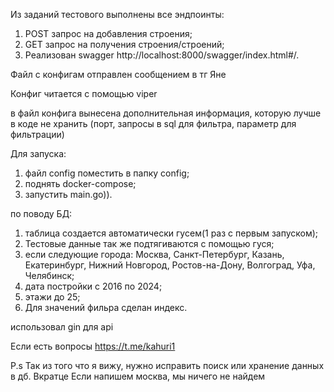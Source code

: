 Из заданий тестового выполнены все эндпоинты:
  1. POST запрос на добавления строения;
  2. GET запрос на получения строения/строений;
  3. Реализован swagger http://localhost:8000/swagger/index.html#/.

Файл с конфигам отправлен сообщением в тг Яне

Конфиг читается с помощью viper

в файл конфига вынесена дополнительная информация, которую лучше в коде не хранить (порт, запросы в sql для фильтра, параметр для фильтрации)


Для запуска:
1. файл config поместить в папку config;
2. поднять docker-compose;
3. запустить main.go)).


по поводу БД:
1. таблица создается автоматически гусем(1 раз с первым запуском);
2. Тестовые данные так же подтягиваются с помощью гуся;
3. если следующие города: Москва, Санкт-Петербург, Казань, Екатеринбург, Нижний Новгород, Ростов-на-Дону, Волгоград, Уфа, Челябинск;
4. дата постройки с 2016 по 2024;
5. этажи до 25;
6. Для значений фильра сделан индекс.

использовал gin для api

Если есть вопросы https://t.me/kahuri1


P.s Так из того что я вижу, нужно исправить поиск или хранение данных в дб. Вкратце Если напишем москва, мы ничего не найдем



